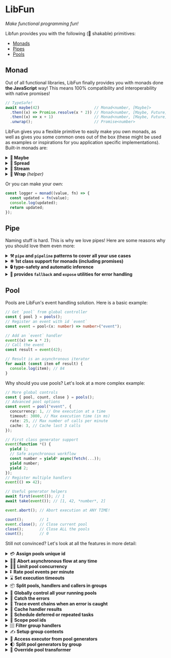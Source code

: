 # LibFun
*Make functional programming fun!*

Libfun provides you with the following (🌳 shakable) primitives:
  - [Monads](#monad)
  - [Pipes](#pipe)
  - [Pools](#pool)

## Monad
Out of all functional libraries, LibFun finally provides you with monads done **the JavaScript** way! This means 100% compatibility and interoperability with native promises!

```ts
// TypeSafe!
await maybe(42)                        // Monad<number, [Maybe]>
  .then((x) => Promise.resolve(x * 2)) // Monad<number, [Maybe, Future]>
  .then((x) => x + 1)                  // Monad<number, [Maybe, Future]>
  .unwrap();                           // Promise<number>
```

LibFun gives you a flexible primitive to easily make you own monads, as well as gives you some common ones out of the box (these might be used as examples or inspirations for you application specific implementations). Built-in monads are:
<details><summary><b>🤔 Maybe</b></summary>

```ts
maybe(null).catch(() => 42).unwrap() // 42
```
</details>

<details><summary><b>🔀 Spread</b></summary>

```ts
spread([1,2,3]).then((x) => x + 1).unwrap() // [2,3,4]
```
</details>

<details><summary><b>📡 Stream</b></summary>

```ts
const numbers = stream(1)
  .then((x) => x * 2)
  .then(console.log); // Logs: 2
numbers.push(2); // Logs: 4
numbers.push(3); // Logs: 6
```
</details>

<details><summary><b>🌯 Wrap</b> <i>(helper)</i></summary>

```ts
const unsafe = () => { throw new Error(); };
wrap(unsafe)().catch(() => 42).unwrap() // 42
```
</details>


Or you can make your own:
```ts
const logger = monad((value, fn) => {
  const updated = fn(value);
  console.log(updated);
  return updated;
});
```

## Pipe
Naming stuff is hard. This is why we love pipes! Here are some reasons why you should love them even more:
<details><summary><b>⚒️ <code>pipe</code> and <code>pipeline</code> patterns to cover all your use cases</b></summary>

```ts
const transform = pipeline(
  (x: string) => x.toUpperCase(),
  (x) => x.split(" "),
)
transform("hello world");

pipe("hello world")(
  (x) => x.toUpperCase(),
  (x) => x.split(" "),
);
```
</details>

<details><summary><b>⚛️ 1st class support for monads (including promises)</b></summary>

```ts
await pipe(Promise.resolve([1,2,3]))(
  spread,
  (x) => x + 1
) // [2,3,4]
```
</details>

<details><summary><b>🔒 type-safety and automatic inference</b></summary>

```ts
pipe(1)(
  (x) => x.toString(),
// ^ number
  (x) => [x]
// ^ string
)
```
</details>

<details><summary><b>🐛 provides <code>fallback</code> and <code>expose</code> utilities for error handling</b></summary>

```ts
const unsafe = () => { throw new Error(); };

pipe(42)(
  unsafe,
  fallback((e) => e.message), // Can accept a function
  unsafe,
  fallback("oops"),           // Or just a value
  (x) => x.toUpperCase()
); //OOPS

pipe(unsafe())(
  ...expose // Creates a discriminated union:
);          //   { data: undefined, error: Error }
```
</details>


## Pool
Pools are LibFun's event handling solution. Here is a basic example:
```ts
// Get `pool` from global controller
const { pool } = pools();
// Register an event with id `event`
const event = pool<(x: number) => number>("event");

// Add an `event` handler
event((x) => x * 2);
// Call the event
const result = event(42);

// Result is an asynchronous iterator
for await (const item of result) {
  console.log(item); // 84
}
```

Why should you use pools? Let's look at a more complex example:
```ts
// More global controls
const { pool, count, close } = pools();
// Advanced pool options
const event = pool("event", {
  concurrency: 1, // One execution at a time
  timeout: 3000, // Max execution time (in ms)
  rate: 25, // Max number of calls per minute
  cache: 3, // Cache last 3 calls
});

// First class generator support
event(function *() {
  yield 1;
  // Safe asynchronous workflow
  const number = yield* async(fetch(...));
  yield number;
  yield 2;
});
// Register multiple handlers
event(() => 42);

// Useful generator helpers
await first(event()); // 1
await take(event()); // [1, 42, *number*, 2]

event.abort(); // Abort execution at ANY TIME!

count();       // 1
event.close(); // Close current pool
close();       // Close ALL the pools
count();       // 0
```

Still not convinced? Let's look at all the features in more detail:
<details><summary>💳 <b>Assign pools unique id</b></summary>

```ts
const event1 = pool("event");
const event2 = pool("event");
// Pools are distinguished by id
event1 === event2 // true
```
</details>

<details><summary>🙅‍♂️ <b>Abort asynchronous flow at any time</b></summary>

```ts
const stuff = pool("stuff");

// Pools use generators instead of asynchronous 
//   functions to be abortable at any time
stuff(function *() {
  // Instead of `await /* promise */` you do:
  const awaited = yield* async(/* promise */);
  // Note: this does NOT actually yield out of the generator.
  //   You can yield the value yourself if you want to:
  yield awaited;
});

take(stuff()).then(x => /* [] */)
// Result will be empty,   ↑
//   since we have aborted immediately:
stuff.abort();
```
</details>

<details><summary>🤹‍♂️ <b>Limit pool concurrency</b></summary>

```ts
const api = pool("api", { concurrency: 1 });
api(function *() {
  yield* async(/* expensive api call */);
});

take(api()).then(/* do stuff */);
take(api()).then(/* this will not resolve until the first call finishes */);
```
</details>

<details><summary>⏬ <b>Rate pool events per minute</b></summary>

```ts
const api = pool("api", { rate: 10 });
api(function *() {
  yield* async(/* expensive api call */);
});

// The api will get called NO more than 10 calls per minute!
while (true) { api(); }
```
</details>

<details><summary>⌛ <b>Set execution timeouts</b></summary>

```ts
const task = pool("task", { timeout: 5000 });
task(function *() {
  yield* async(/* long task */);
})

// The pool will abort if the task takes longer than 5 seconds
task();
```
</details>

<details><summary>📦 <b>Split pools, handlers and callers in groups</b></summary>

```ts
const init = pool("init", { group: "main" });
// Sometimes it's useful to split a pool into groups
const plugin1Init = init.bind({ group: "plugin1" });
const plugin2Init = init.bind({ group: "plugin2" });

init(function *() {/* main init stuff */});
plugin1Init(function *() {/* plugin 1 init stuff */});
plugin2Init(function *() {/* plugin 2 init stuff */});

init(); // Main starts ALL the initializations

// You can use groups to filter your actions:
init.abort({ group: "plugin1" }); // Abort all "plugin1" execution
init.abort({ handler: "plugin1" }); // Abort executions handles by plugin1
init.abort({ caller: "plugin1" }); // Abort executions called by plugin1
```
</details>

<details><summary>🌌 <b>Globally control all your running pools</b></summary>

```ts
const all = pools();
all.pool(id); // Create a pool
all.schedule("*", when); // Schedule execution for all pools
all.status("event"); // Get a status of the pool with id "event"
all.abort(); // Abort all the executing pools
all.drain(); // Drain (abort + cancel pending) all the pools
all.close(); // Close (drain + clear handlers) all the pools
all.count(); // Count all the pools (with handlers)
all.catch(handler) // Catch errors from all the pools
```
</details>

<details><summary>🥅 <b>Catch the errors</b></summary>

```ts
const bad = pool("bad");

bad(() => { throw new Error("oops"); });
bad.catch((e) => console.error(e));

await take(bad()); // Does NOT throw, resolves with: []
```
</details>

<details><summary>🔎 <b>Trace event chains when an error is caught</b></summary>

```ts
const first = pool("first");
const second = pool("second");

second(() => { throw new Error("oops"); });
first(function *() {
  // We use the `map` helper instead of `for await`
  yield* map(second(), (item) => {
    yield item;
  });
});

// When we catch an error, we know what pools have called us:
second.catch((error) => {
  error.trace; // ["first", "second"]
});

first();
```
</details>

<details><summary>💾 <b>Cache handler results</b></summary>

```ts
const lookup = pool<(query: string) => Data>("lookup", {
  cache: 10, // Cache last 10 queries
});
lookup(function *(query) {/* some expensive lookup */});

lookup("hello"); // lookup is called
lookup("world"); // lookup is called
lookup("hello"); // from CACHE!
```
</details>

<details><summary>📅 <b>Schedule deferred or repeated tasks</b></summary>

```ts
const task = pool<(data: any) => any>("task");
task(function *(data) {/* some task */});

// Execute after a second
task.schedule({relative: 1000})(data);
// Execute at 6 am
task.schedule({absolute: new Date().setHours(6)})(data);
// Execute every day at 10 am
const day = 1000 * 60 * 60 * 24;
const time = new Date(0).setHours(10);
task.schedule({absolute: time, interval: day})(data);
```
</details>

<details><summary>🔭 <b>Scope pool ids</b></summary>

```ts
const { pool, status } = pools();
const a = pool.bind({ scope: "a" });
const b = pool.bind({ scope: "b" });
const event1 = a("event"); // Creates "event" pool in scope "a"
const event2 = b("event"); // Creates "event" pool in scope "b"

status(); // [ {id: "a/event"}, {id: "b/event"} ]
```
</details>

<details><summary>🏽 <b>Filter group handlers</b></summary>

```ts
const event = pool("event");
event.bind({ group: "1" })(() => { ... }); // Only this gets called
event.bind({ group: "2" })(() => { ... });

// Execute only handlers from group `1`
event.where("1")();
```
</details>

<details><summary>✍ <b>Setup group contexts</b></summary>

```ts
const event = pool("event");
// Setup an event with group `1` and some context
const event1 = event.bind({ group: "1", context: { val: 42 } });

event1(function* () {
  // We can access the context from `this`:
  this.val; // <- number (it's TypeSafe!)
});

// We can update the context at any time
event1.context({ val: 10 });

const event2 = event.bind({ group: "2" });
event2(function* () {
  // Events from different groups have different contexts!
  this.val; // <- undefined (TypeScript error)
});  
```
</details>

<details><summary>🔑 <b>Access executor from pool generators</b></summary>

```ts
const event = pool("event");
event(function* () { ... });

const generator = event();

generator.executor; // This has some info about the executing generator
generator.executor.controller; // Abort controller
generator.executor.group; // Pool's group
generator.executor.tasks; // A set of tasks (executors for each listener)

// This is still a normal generator
for await (const item of generator) {
  // Do stuff...
}
```
</details>

<details><summary>🌓 <b>Split pool generators by group</b></summary>

```ts
const event = pool("event");
const a = event.bind({ group: "a" });
const b = event.bind({ group: "b" });
a(function* () { ... });
b(function* () { ... });

// Split generators by groups and call them
const map = event.split()(); // Map<string, AsyncGenerator>

for await (const item of map.get("a")) {
  // Stuff from group "a"
}
for await (const item of map.get("b")) {
  // Stuff from group "b"
}
```
</details>

<details><summary>🧬 <b>Override pool transformer</b></summary>

```ts
// This pool will transform all its output to `string`
const mapped = pool<() => number, string>("mapped", {
  async *transform(generators, args, task) {
    for await (const x of merge(generators)) {
      yield x.toString();
    }
  },
});

mapped(function* () {
  yield 1;
  yield 2;
});

for await (const item of mapped()) {
  // "1", "2"
}
```
</details>